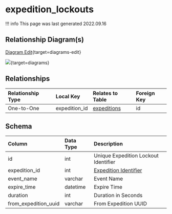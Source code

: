 # expedition_lockouts

!!! info
	This page was last generated 2022.09.16

## Relationship Diagram(s)

[Diagram Edit](https://mermaid.live/edit#eyJjb2RlIjoiZXJEaWFncmFtXG4gICAgZXhwZWRpdGlvbl9sb2Nrb3V0cyB7XG4gICAgICAgIGludHVuc2lnbmVkIGV4cGVkaXRpb25faWRcbiAgICB9XG4gICAgZXhwZWRpdGlvbnMge1xuICAgICAgICBpbnR1bnNpZ25lZCBkeW5hbWljX3pvbmVfaWRcbiAgICAgICAgaW50dW5zaWduZWQgaWRcbiAgICB9XG4gICAgZXhwZWRpdGlvbl9sb2Nrb3V0cyB8fC0tb3sgZXhwZWRpdGlvbnMgOiBPbmUtdG8tT25lXG5cbiIsIm1lcm1haWQiOnsidGhlbWUiOiJkZWZhdWx0In0sInVwZGF0ZUVkaXRvciI6dHJ1ZSwiYXV0b1N5bmMiOnRydWUsInVwZGF0ZURpYWdyYW0iOnRydWV9){target=diagrams-edit}

[![](https://mermaid.ink/img/eyJjb2RlIjoiZXJEaWFncmFtXG4gICAgZXhwZWRpdGlvbl9sb2Nrb3V0cyB7XG4gICAgICAgIGludHVuc2lnbmVkIGV4cGVkaXRpb25faWRcbiAgICB9XG4gICAgZXhwZWRpdGlvbnMge1xuICAgICAgICBpbnR1bnNpZ25lZCBkeW5hbWljX3pvbmVfaWRcbiAgICAgICAgaW50dW5zaWduZWQgaWRcbiAgICB9XG4gICAgZXhwZWRpdGlvbl9sb2Nrb3V0cyB8fC0tb3sgZXhwZWRpdGlvbnMgOiBPbmUtdG8tT25lXG5cbiIsIm1lcm1haWQiOnsidGhlbWUiOiJkZWZhdWx0In0sInVwZGF0ZUVkaXRvciI6dHJ1ZSwiYXV0b1N5bmMiOnRydWUsInVwZGF0ZURpYWdyYW0iOnRydWV9)](https://mermaid.ink/img/eyJjb2RlIjoiZXJEaWFncmFtXG4gICAgZXhwZWRpdGlvbl9sb2Nrb3V0cyB7XG4gICAgICAgIGludHVuc2lnbmVkIGV4cGVkaXRpb25faWRcbiAgICB9XG4gICAgZXhwZWRpdGlvbnMge1xuICAgICAgICBpbnR1bnNpZ25lZCBkeW5hbWljX3pvbmVfaWRcbiAgICAgICAgaW50dW5zaWduZWQgaWRcbiAgICB9XG4gICAgZXhwZWRpdGlvbl9sb2Nrb3V0cyB8fC0tb3sgZXhwZWRpdGlvbnMgOiBPbmUtdG8tT25lXG5cbiIsIm1lcm1haWQiOnsidGhlbWUiOiJkZWZhdWx0In0sInVwZGF0ZUVkaXRvciI6dHJ1ZSwiYXV0b1N5bmMiOnRydWUsInVwZGF0ZURpYWdyYW0iOnRydWV9){target=diagrams}


## Relationships

| Relationship Type | Local Key | Relates to Table | Foreign Key |
| :--- | :--- | :--- | :--- |
| One-to-One | expedition_id | [expeditions](../../schema/expeditions/expeditions.md) | id |


## Schema

| Column | Data Type | Description |
| :--- | :--- | :--- |
| id | int | Unique Expedition Lockout Identifier |
| expedition_id | int | [Expedition Identifier](expeditions.md) |
| event_name | varchar | Event Name |
| expire_time | datetime | Expire Time |
| duration | int | Duration in Seconds |
| from_expedition_uuid | varchar | From Expedition UUID |

